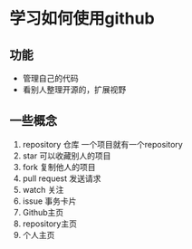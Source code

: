 # 学习如何使用github

## 功能

- 管理自己的代码
- 看别人整理开源的，扩展视野

## 一些概念

1. repository       仓库
   一个项目就有一个repository
2. star
   可以收藏别人的项目
3. fork
   复制他人的项目
4. pull request     发送请求
5. watch            关注
6. issue            事务卡片
7. Github主页
8. repository主页
9. 个人主页
